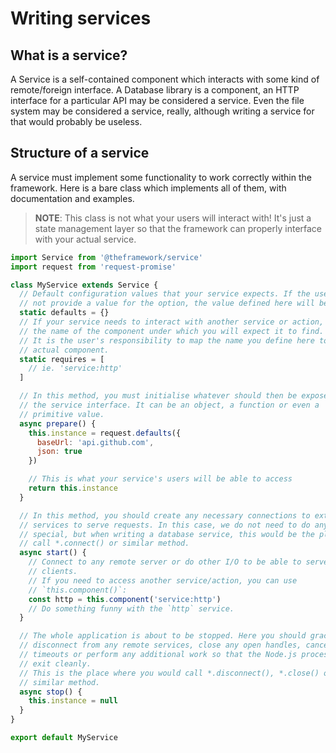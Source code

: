 # Writing services

## What is a service?

A Service is a self-contained component which interacts with some kind of remote/foreign interface. A Database library is a component, an HTTP interface for a particular API may be considered a service. Even the file system may be considered a service, really, although writing a service for that would probably be useless.

## Structure of a service

A service must implement some functionality to work correctly within the framework. Here is a bare class which implements all of them, with documentation and examples.

> **NOTE**: This class is not what your users will interact with! It's just a state management layer so that the framework can properly interface with your actual service.

```js
import Service from '@theframework/service'
import request from 'request-promise'

class MyService extends Service {
  // Default configuration values that your service expects. If the user does
  // not provide a value for the option, the value defined here will be used.
  static defaults = {}
  // If your service needs to interact with another service or action, you should declare
  // the name of the component under which you will expect it to find.
  // It is the user's responsibility to map the name you define here to an
  // actual component.
  static requires = [
    // ie. 'service:http'
  ]

  // In this method, you must initialise whatever should then be exposed as
  // the service interface. It can be an object, a function or even a
  // primitive value.
  async prepare() {
    this.instance = request.defaults({
      baseUrl: 'api.github.com',
      json: true
    })

    // This is what your service's users will be able to access
    return this.instance
  }

  // In this method, you should create any necessary connections to external
  // services to serve requests. In this case, we do not need to do anything
  // special, but when writing a database service, this would be the place to
  // call *.connect() or similar method.
  async start() {
    // Connect to any remote server or do other I/O to be able to serve your
    // clients.
    // If you need to access another service/action, you can use
    // `this.component()`:
    const http = this.component('service:http')
    // Do something funny with the `http` service.
  }

  // The whole application is about to be stopped. Here you should gracefully
  // disconnect from any remote services, close any open handles, cancel
  // timeouts or perform any additional work so that the Node.js process can
  // exit cleanly.
  // This is the place where you would call *.disconnect(), *.close() or
  // similar method.
  async stop() {
    this.instance = null
  }
}

export default MyService
```
